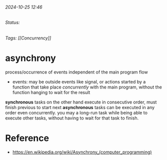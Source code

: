 
###### 2024-10-25 12:46
###### Status:
###### Tags: [[Concurrency]]

# asynchrony

process/occurrence of events independent of the main program flow
- events: may be outside events like signal, or actions started by a function that take place _concurrently_ with the main program, without the function hanging to wait for the result

__synchronous__ tasks on the other hand execute in consecutive order, must finish previous to start next
__asynchronous__ tasks can be executed in any order even concurrently. you may a long-run task while being able to execute other tasks, without having to wait for that task to finish.

# Reference
- https://en.wikipedia.org/wiki/Asynchrony_(computer_programming)
